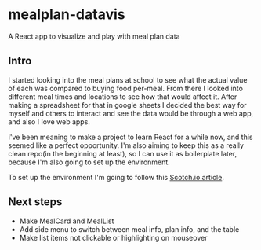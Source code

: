 # mealplan-datavis
A React app to visualize and play with meal plan data

## Intro
I started looking into the meal plans at school to see what the actual value of each was compared to buying food per-meal. From there I looked into different meal times and locations to see how that would affect it. After making a spreadsheet for that in google sheets I decided the best way for myself and others to interact and see the data would be through a web app, and also I love web apps.

I've been meaning to make a project to learn React for a while now, and this seemed like a perfect opportunity. I'm also aiming to keep this as a really clean repo(in the beginning at least), so I can use it as boilerplate later, because I'm also going to set up the environment.

To set up the environment I'm going to follow this [Scotch.io article](https://scotch.io/tutorials/setup-a-react-environment-using-webpack-and-babel).


## Next steps
* Make MealCard and MealList
* Add side menu to switch between meal info, plan info, and the table
* Make list items not clickable or highlighting on mouseover
